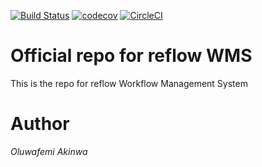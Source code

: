 [![Build Status](https://travis-ci.org/KaiserPhemi/permit-platform.svg?branch=development)](https://travis-ci.org/KaiserPhemi/permit-platform)
[![codecov](https://codecov.io/gh/KaiserPhemi/reflow/branch/development/graph/badge.svg)](https://codecov.io/gh/KaiserPhemi/reflow)
[![CircleCI](https://circleci.com/gh/KaiserPhemi/reflow/tree/development.svg?style=svg)](https://circleci.com/gh/KaiserPhemi/reflow/tree/development)


# Official repo for reflow WMS
This is the repo for reflow Workflow Management System

# Author
_Oluwafemi Akinwa_